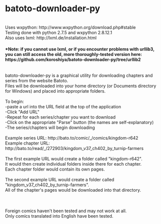 batoto-downloader-py
====================
<br>
Uses wxpython: http://www.wxpython.org/download.php#stable<br>
Testing done with python 2.7.5 and wxpython 2.8.12.1<br>
Also uses lxml: http://lxml.de/installation.html<br>
<h4>*Note: if you cannot use lxml, or if you encounter problems with urllib3, you can still access the old, more thoroughly-tested version here: https://github.com/koroshiya/batoto-downloader-py/tree/urllib2</h4>
<br>
batoto-downloader-py is a graphical utility for downloading chapters and series from the website Batoto.<br>
Files will be downloaded into your home directory (or Documents directory for Windows) and placed
into appropriate folders.<br>
<br>
To begin:<br>
-paste a url into the URL field at the top of the application<br>
-Click "Add URL"<br>
-Repeat for each series/chapter you want to download<br>
-Click on the appropriate "Parse" button (the names are self-explanatory)<br>
-The series/chapters will begin downloading<br>
<br>
Example series URL: http://bato.to/comic/_/comics/kingdom-r642<br>
Example chapter URL: http://bato.to/read/_/272903/kingdom_v37_ch402_by_turnip-farmers<br>
<br>
The first example URL would create a folder called "kingdom-r642".<br>
It would then create individual folders inside there for each chapter.<br>
Each chapter folder would contain its own pages.<br>
<br>
The second example URL would create a folder called "kingdom_v37_ch402_by_turnip-farmers".<br>
All of the chapter's pages would be downloaded into that directory.<br>
<br>
<br>
<br>
Foreign comics haven't been tested and may not work at all.<br>
Only comics translated into English have been tested.
